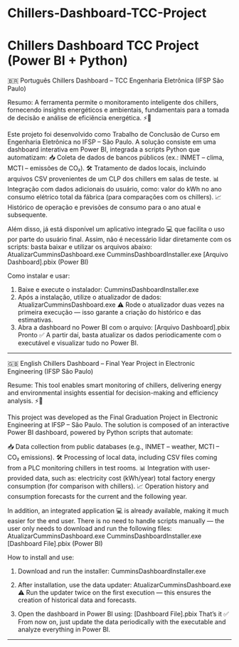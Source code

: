 # Chillers-Dashboard-TCC-Project
Chillers Dashboard TCC Project (Power BI + Python)
====================================================================================================================================================================================================================
🇧🇷 Português
Chillers Dashboard – TCC Engenharia Eletrônica (IFSP São Paulo)

Resumo: A ferramenta permite o monitoramento inteligente dos chillers, fornecendo insights energéticos e ambientais, fundamentais para a tomada de decisão e análise de eficiência energética. ⚡🌱

Este projeto foi desenvolvido como Trabalho de Conclusão de Curso em Engenharia Eletrônica no IFSP – São Paulo.
A solução consiste em uma dashboard interativa em Power BI, integrada a scripts Python que automatizam:
📥 Coleta de dados de bancos públicos (ex.: INMET – clima, MCTI – emissões de CO₂).
🛠 Tratamento de dados locais, incluindo arquivos CSV provenientes de um CLP dos chillers em salas de teste.
📊 Integração com dados adicionais do usuário, como:
        valor do kWh no ano
        consumo elétrico total da fábrica (para comparações com os chillers).
📈 Histórico de operação e previsões de consumo para o ano atual e subsequente.

Além disso, já está disponível um aplicativo integrado 💻 que facilita o uso por parte do usuário final. Assim, não é necessário lidar diretamente com os scripts: basta baixar e utilizar os arquivos abaixo:
AtualizarCumminsDashboard.exe
CumminsDashboardInstaller.exe
[Arquivo Dashboard].pbix (Power BI)

Como instalar e usar:
1. Baixe e execute o instalador:
        CumminsDashboardInstaller.exe
2. Após a instalação, utilize o atualizador de dados:
        AtualizarCumminsDashboard.exe
        ⚠️ Rode o atualizador duas vezes na primeira execução — isso garante a criação do histórico e das estimativas.
3. Abra a dashboard no Power BI com o arquivo:
        [Arquivo Dashboard].pbix
Pronto ✅ A partir daí, basta atualizar os dados periodicamente com o executável e visualizar tudo no Power BI.

------------------------------------------------------------------------------------------------------------------------------------------------------------------------------------------------------------------
🇬🇧 English
Chillers Dashboard – Final Year Project in Electronic Engineering (IFSP São Paulo)

Resume: This tool enables smart monitoring of chillers, delivering energy and environmental insights essential for decision-making and efficiency analysis. ⚡🌱

This project was developed as the Final Graduation Project in Electronic Engineering at IFSP – São Paulo.
The solution is composed of an interactive Power BI dashboard, powered by Python scripts that automate:

📥 Data collection from public databases (e.g., INMET – weather, MCTI – CO₂ emissions).
🛠 Processing of local data, including CSV files coming from a PLC monitoring chillers in test rooms.
📊 Integration with user-provided data, such as:
        electricity cost (kWh/year)
        total factory energy consumption (for comparison with chillers).
📈 Operation history and consumption forecasts for the current and the following year.

In addition, an integrated application 💻 is already available, making it much easier for the end user. There is no need to handle scripts manually — the user only needs to download and run the following files:
AtualizarCumminsDashboard.exe
CumminsDashboardInstaller.exe
[Dashboard File].pbix (Power BI)

How to install and use:
1. Download and run the installer:
        CumminsDashboardInstaller.exe

2. After installation, use the data updater:
        AtualizarCumminsDashboard.exe
        ⚠️ Run the updater twice on the first execution — this ensures the creation of historical data and forecasts.

3. Open the dashboard in Power BI using:
        [Dashboard File].pbix
That’s it ✅ From now on, just update the data periodically with the executable and analyze everything in Power BI.

------------------------------------------------------------------------------------------------------------------------------------------------------------------------------------------------------------------
